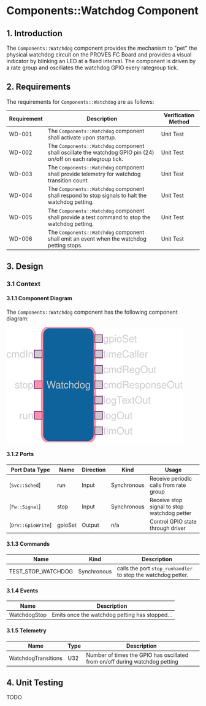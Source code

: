 # Components::Watchdog Component

## 1. Introduction

The `Components::Watchdog` component provides the mechanism to "pet" the physical watchdog circuit on the PROVES FC Board and provides a visual indicator by blinking an LED at a fixed interval. The component is driven by a rate group and oscillates the watchdog GPIO every rategroup tick. 

## 2. Requirements

The requirements for `Components::Watchdog` are as follows:

Requirement | Description | Verification Method
----------- | ----------- | -------------------
WD-001 | The `Components::Watchdog` component shall activate upon startup. | Unit Test
WD-002 | The `Components::Watchdog` component shall oscillate the watchdog GPIO pin (24) on/off on each rategroup tick. | Unit Test
WD-003 | The `Components::Watchdog` component shall provide telemetry for watchdog transition count. | Unit Test
WD-004 | The `Components::Watchdog` component shall respond to stop signals to halt the watchdog petting. | Unit Test
WD-005 | The `Components::Watchdog` component shall provide a test command to stop the watchdog petting. | Unit Test
WD-006 | The `Components::Watchdog` component shall emit an event when the watchdog petting stops. | Unit Test

## 3. Design

### 3.1 Context

#### 3.1.1 Component Diagram

The `Components::Watchdog` component has the following component diagram:

![`Components::Watchdog` Diagram](img/diagram.svg)

#### 3.1.2 Ports

Port Data Type | Name | Direction | Kind | Usage
-------------- | ---- | --------- | ---- | -----
[`Svc::Sched`]| run | Input | Synchronous | Receive periodic calls from rate group
[`Fw::Signal`]| stop | Input | Synchronous | Receive stop signal to stop watchdog petter
[`Drv::GpioWrite`]| gpioSet | Output | n/a | Control GPIO state through driver

#### 3.1.3 Commands

Name | Kind | Description 
---- | ---- | -----
TEST_STOP_WATCHDOG | Synchronous | calls the port `stop_runhandler` to stop the watchdog petter. 

#### 3.1.4 Events

Name | Description 
---- | -----
WatchdogStop | Emits once the watchdog petting has stopped. . 

#### 3.1.5 Telemetry 

Name | Type | Description 
---- | ---- | -----
WatchdogTransitions | U32 | Number of times the GPIO has oscillated from on/off during watchdog petting

## 4. Unit Testing

TODO
